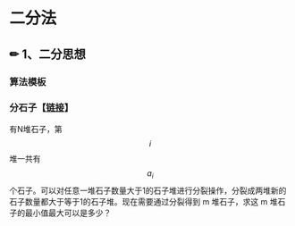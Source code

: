 # 二分法

## ✏ 1、二分思想

### 算法模板

### 分石子【[链接](https://www.nowcoder.com/questionTerminal/1ea5b4eaeff841a4918931791b000756)】

有N堆石子，第 $$i$$ 堆一共有 $$a_i$$ 个石子。可以对任意一堆石子数量大于1的石子堆进行分裂操作，分裂成两堆新的石子数量都大于等于1的石子堆。现在需要通过分裂得到 m 堆石子，求这 m 堆石子的最小值最大可以是多少？

